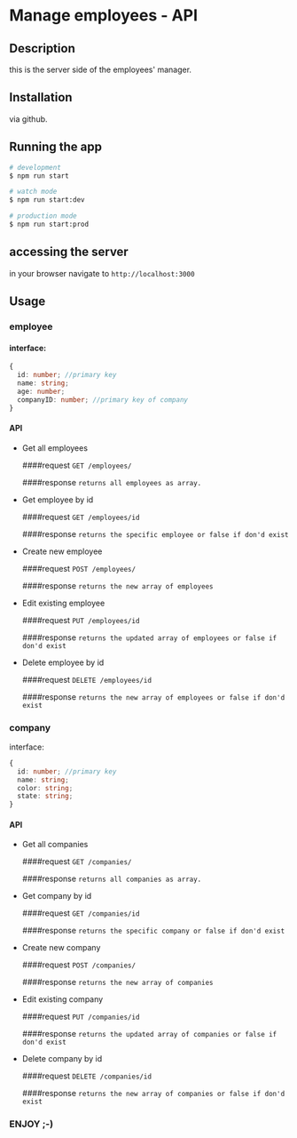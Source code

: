# Manage employees - API

## Description

this is the server side of the employees' manager.

## Installation

via github.

## Running the app

```bash
# development
$ npm run start

# watch mode
$ npm run start:dev

# production mode
$ npm run start:prod
```

## accessing the server
in your browser navigate to `http://localhost:3000`



## Usage

### employee

#### interface:

```ts
{
  id: number; //primary key
  name: string;
  age: number;
  companyID: number; //primary key of company
}
```

#### API

* Get all employees

    ####request `GET /employees/`

    ####response `returns all employees as array.`

* Get employee by id

    ####request `GET /employees/id`

    ####response `returns the specific employee or false if don'd exist`

* Create new employee

    ####request `POST /employees/`

    ####response `returns the new array of employees`


* Edit existing employee

  ####request `PUT /employees/id`

  ####response `returns the updated array of employees or false if don'd exist`

* Delete employee by id

  ####request `DELETE /employees/id`

  ####response `returns the new array of employees or false if don'd exist`

### company

interface:

```ts
{
  id: number; //primary key
  name: string;
  color: string;
  state: string;
}
```


#### API

* Get all companies

  ####request `GET /companies/`

  ####response `returns all companies as array.`

* Get company by id

  ####request `GET /companies/id`

  ####response `returns the specific company or false if don'd exist`

* Create new company

  ####request `POST /companies/`

  ####response `returns the new array of companies`


* Edit existing company

  ####request `PUT /companies/id`

  ####response `returns the updated array of companies or false if don'd exist`

* Delete company by id

  ####request `DELETE /companies/id`

  ####response `returns the new array of companies or false if don'd exist`


### **ENJOY ;-)**
